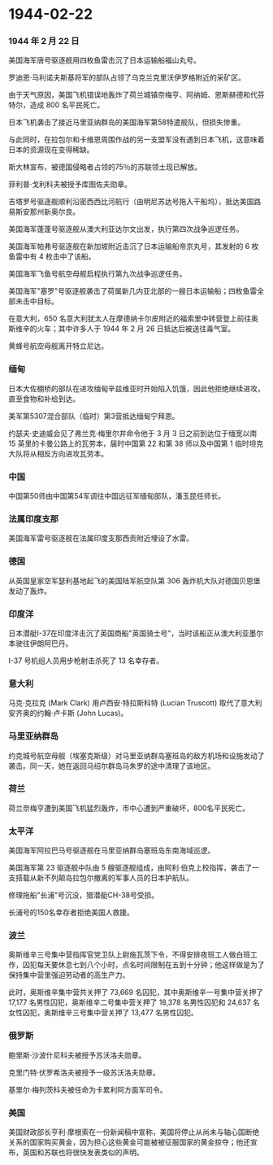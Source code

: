 # 1944-02-22

### 1944 年 2 月 22 日

美国海军唐号驱逐舰用四枚鱼雷击沉了日本运输船福山丸号。

罗迪恩·马利诺夫斯基将军的部队占领了乌克兰克里沃伊罗格附近的采矿区。

由于天气原因，美国飞机错误地轰炸了荷兰城镇奈梅亨、阿纳姆、恩斯赫德和代芬特尔，造成
800 名平民死亡。

日本飞机袭击了接近马里亚纳群岛的美国海军第58特遣舰队，但损失惨重。

与此同时，在拉包尔和卡维恩周围作战的另一支盟军没有遇到日本飞机，这意味着日本的资源现在变得稀缺。

斯大林宣布，被德国侵略者占领的75％的苏联领土现已解放。

菲利普·戈利科夫被授予库图佐夫勋章。

吉塔罗号驱逐舰顺利沿密西西比河航行（由明尼苏达号拖入干船坞），抵达美国路易斯安那州新奥尔良。

美国海军蓬蓬号驱逐舰从澳大利亚达尔文出发，执行第四次战争巡逻任务。

美国海军帕弗号驱逐舰在新加坡附近击沉了日本运输船帝京丸号，其发射的 6
枚鱼雷中有 4 枚击中了该船。

美国海军飞鱼号航空母舰启程执行第九次战争巡逻任务。

美国海军"塞罗"号驱逐舰袭击了荷属新几内亚北部的一艘日本运输船；四枚鱼雷全部未击中目标。

在意大利，650
名意大利犹太人在摩德纳卡尔皮附近的福索里中转营登上前往奥斯维辛的火车；其中许多人于
1944 年 2 月 26 日抵达后被送往毒气室。

黄蜂号航空母舰离开特立尼达。

### 缅甸

日本大佐棚桥的部队在进攻缅甸辛兹维亚时开始陷入饥饿，因此他拒绝继续进攻，直至食物和补给到达。

美军第5307混合部队（临时）第3营抵达缅甸宁拜恩。

约瑟夫·史迪威会见了弗兰克·梅里尔并命令他于 3 月 3 日之前到达位于缅宽以南
15 英里的卡曼公路上的瓦劳本，届时中国第 22 和第 38 师以及中国第 1
临时坦克大队将从相反方向进攻瓦劳本。

### 中国

中国第50师由中国第54军调往中国远征军缅甸部队，潘玉昆任师长。

### 法属印度支那

美国海军雷号驱逐舰在法属印度支那西贡附近埋设了水雷。

### 德国

从英国皇家空军瑟利基地起飞的美国陆军航空队第 306
轰炸机大队对德国贝恩堡发动了轰炸。

### 印度洋

日本潜艇I-37在印度洋击沉了英国商船"英国骑士号"，当时该船正从澳大利亚墨尔本驶往伊朗阿巴丹。

I-37 号机组人员用步枪射击杀死了 13 名幸存者。

### 意大利

马克·克拉克 (Mark Clark) 用卢西安·特拉斯科特 (Lucian Truscott)
取代了意大利安齐奥的约翰·卢卡斯 (John Lucas)。

### 马里亚纳群岛

约克城号航空母舰（埃塞克斯级）对马里亚纳群岛塞班岛的敌方机场和设施发动了袭击。同一天，她在返回马绍尔群岛马朱罗的途中清理了该地区。

### 荷兰

荷兰奈梅亨遭到美国飞机猛烈轰炸，市中心遭到严重破坏，800名平民死亡。

### 太平洋

美国海军阿拉巴马号驱逐舰在马里亚纳群岛塞班岛东南海域巡逻。

美国海军第 23 驱逐舰中队由 5
艘驱逐舰组成，由阿利·伯克上校指挥，袭击了一支搭载从新不列颠岛拉包尔撤离的军事人员的日本护航队。

修理拖船"长浦"号沉没，猎潜艇CH-38号受损。

长浦号的150名幸存者拒绝美国人救援。

### 波兰

奥斯维辛三号集中营指挥官党卫队上尉施瓦茨下令，不得安排夜班工人做白班工作，囚犯每天要休息七到八个小时，点名时间限制在五到十分钟；他这样做是为了保持集中营里强迫劳动者的高生产力。

此时，奥斯维辛集中营共关押了 73,669 名囚犯，其中奥斯维辛一号集中营关押了
17,177 名男性囚犯，奥斯维辛二号集中营关押了 18,378 名男性囚犯和 24,637
名女性囚犯，奥斯维辛三号集中营关押了 13,477 名男性囚犯。

### 俄罗斯

鲍里斯·沙波什尼科夫被授予苏沃洛夫勋章。

克里门特·伏罗希洛夫被授予一级苏沃洛夫勋章。

基里尔·梅列茨科夫被任命为卡累利阿方面军司令。

### 美国

美国财政部长亨利·摩根索在一份新闻稿中宣称，美国将停止从尚未与轴心国断绝关系的国家购买黄金，因为担心这些黄金可能被被征服国家的黄金掠夺；他还宣布，英国和苏联也将很快发表类似的声明。